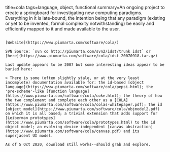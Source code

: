 title=cola
tags=language, object, functional
summary=An ongoing project to create a springboard for investigating new computing paradigms. Everything in it is late-bound, the intention being that any paradigm (existing or yet to be invented, formal complexity notwithstanding) be easily and efficiently mapped to it and made available to the user.
~~~~~~

[Website](https://www.piumarta.com/software/cola/)

SVN Source: `svn co http://piumarta.com/svn2/idst/trunk idst` or [here](https://www.piumarta.com/software/cola/idst-20070918.tar.gz)

Last update appears to be 2007 but some interesting ideas appear to be buried here:

> There is some (often slightly stale, or at the very least incomplete) documentation available for: the id-based [object language](https://www.piumarta.com/software/cola/pepsi.html); the 'pre-scheme'-like [function language](https://www.piumarta.com/software/cola/coke.html); the theory of how the two complement and complete each other as a [COLA](https://www.piumarta.com/software/cola/colas-whitepaper.pdf); the id [object model](https://www.piumarta.com/software/cola/objmodel2.pdf) on which it is all based; a trivial extension that adds support for [Leiberman prototypes](https://www.piumarta.com/software/cola/prototypes.html) to the id object model; an evolving device-independent [canvas abstraction](https://www.piumarta.com/software/cola/canvas.pdf) and its superjacent UI model.

As of 5 Oct 2020, download still works--should grab and explore.
